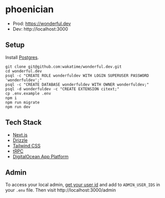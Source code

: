 # phoenician

- Prod: https://wonderful.dev
- Dev: http://localhost:3000

## Setup

Install [Postgres](https://postgresapp.com/).

```
git clone git@github.com:wakatime/wonderful.dev.git
cd wonderful.dev
psql -c "CREATE ROLE wonderfuldev WITH LOGIN SUPERUSER PASSWORD 'wonderfuldev';"
psql -c "CREATE DATABASE wonderfuldev WITH OWNER wonderfuldev;"
psql -d wonderfuldev -c "CREATE EXTENSION citext;"
cp .env.example .env
npm i
npm run migrate
npm run dev
```

## Tech Stack

- [Next.js](https://nextjs.org)
- [Drizzle](https://orm.drizzle.team/docs/overview)
- [Tailwind CSS](https://tailwindcss.com)
- [tRPC](https://trpc.io)
- [DigitalOcean App Platform](https://cloud.digitalocean.com/projects/dffbd5f9-9621-4bbf-a6f3-7b521f85b1bc)

## Admin

To access your local admin, [get your user id](http://localhost:3000/me/id) and add to `ADMIN_USER_IDS` in your `.env` file.
Then visit http://localhost:3000/admin

